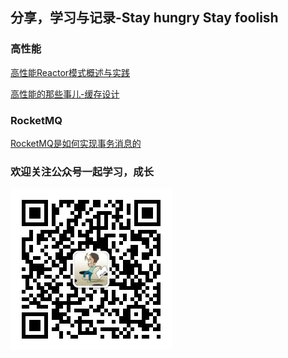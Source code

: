 ## 分享，学习与记录-Stay hungry Stay foolish

### 高性能
 [高性能Reactor模式概述与实践](/高性能/高性能Reactor/高性能Reactor模式概述与实践.md "高性能Reactor模式概述与实践")
 
 [高性能的那些事儿-缓存设计](/高性能/缓存/高性能的那些事儿-缓存.md "高性能的那些事儿-缓存设计")

### RocketMQ
 [RocketMQ是如何实现事务消息的](/RocketMQ/RocketMQ事务消息/RocketMQ是如何实现事务消息的.md "RocketMQ是如何实现事务消息的")
 
### 欢迎关注公众号一起学习，成长
 ![开发大小事](zze.jpg)
